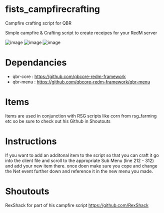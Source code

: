 # fists_campfirecrafting
Campfire crafting script for QBR

Simple campfire & Crafting script to create receipes for your RedM server

![image](https://user-images.githubusercontent.com/92045818/173197801-01928c4d-e4e3-415c-9ff0-6413806a6e11.png)
![image](https://user-images.githubusercontent.com/92045818/173197819-9168edda-953e-4426-b935-3cfee6d69f73.png)
![image](https://user-images.githubusercontent.com/92045818/173197843-1e40bfb2-ee8b-489a-ab64-e1ce38fc165a.png)

# Dependancies
- qbr-core : https://github.com/qbcore-redm-framework
- qbr-menu : https://github.com/qbcore-redm-framework/qbr-menu

# Items
Items are used in conjunction with RSG scripts like corn from rsg_farming etc so be sure to check out his Github in Shoutouts

# Instructions

If you want to add an additonal item to the script so that you can craft it go into the client file and scroll to the appropriate Sub Menu (line 212 - 312) and add your new item there. once doen make sure you cope and change the Net event further down and reference it in the new menu you made.

# Shoutouts
RexShack for part of his campfire script https://github.com/RexShack

 
